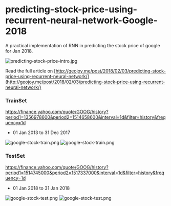 # predicting-stock-price-using-recurrent-neural-network-Google-2018
A practical implementation of RNN in predicting the stock price of google for Jan 2018.



![predicting-stock-price-intro.jpg](http://geojoy.me/images/articles/2018/RNN/predicting-stock-price-intro.jpg "predicting-stock-price-intro.jpg")

Read the full article on [http://geojoy.me/post/2018/02/03/predicting-stock-price-using-recurrent-neural-network/](http://geojoy.me/post/2018/02/03/predicting-stock-price-using-recurrent-neural-network/)

### TrainSet
https://finance.yahoo.com/quote/GOOG/history?period1=1356978600&period2=1514658600&interval=1d&filter=history&frequency=1d

- 01 Jan 2013 to 31 Dec 2017

![google-stock-train.png](http://geojoy.me/images/articles/2018/RNN/google-stock-train.png "google-stock-train.png")
![google-stock-train.png](http://geojoy.me/images/articles/2018/RNN/google-stock-train-graph.png "google-stock-train.png")
### TestSet
https://finance.yahoo.com/quote/GOOG/history?period1=1514745000&period2=1517337000&interval=1d&filter=history&frequency=1d

- 01 Jan 2018 to 31 Jan 2018

![google-stock-test.png](http://geojoy.me/images/articles/2018/RNN/google-stock-test.png "google-stock-test.png")
![google-stock-test.png](http://geojoy.me/images/articles/2018/RNN/google-stock-test-graph.png "google-stock-test.png")

